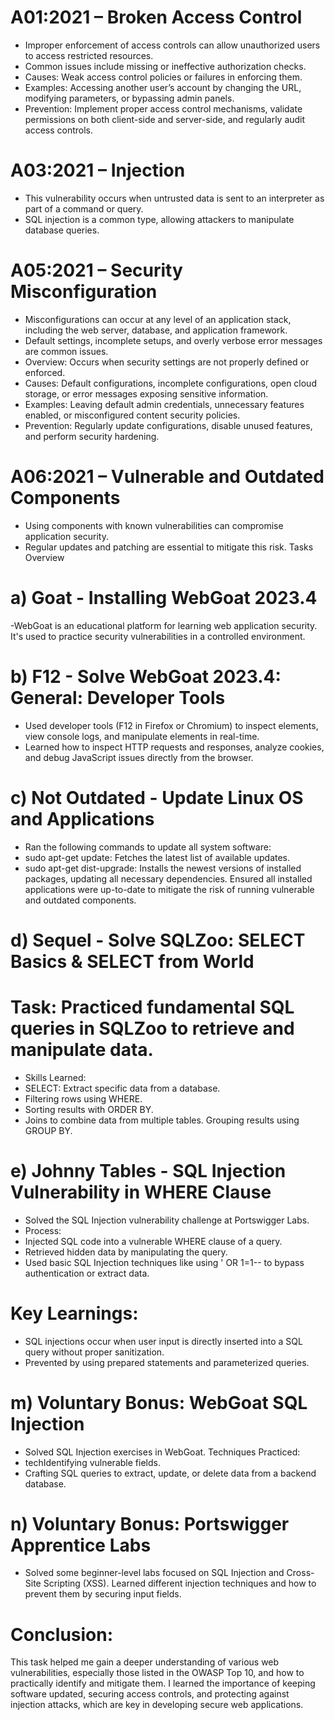 # A01:2021 – Broken Access Control
- Improper enforcement of access controls can allow unauthorized users to access restricted resources.
- Common issues include missing or ineffective authorization checks.
- Causes: Weak access control policies or failures in enforcing them.
- Examples: Accessing another user’s account by changing the URL, modifying parameters, or bypassing admin panels.
- Prevention: Implement proper access control mechanisms, validate permissions on both client-side and server-side, and regularly audit access controls.
# A03:2021 – Injection
- This vulnerability occurs when untrusted data is sent to an interpreter as part of a command or query.
- SQL injection is a common type, allowing attackers to manipulate database queries.
# A05:2021 – Security Misconfiguration
- Misconfigurations can occur at any level of an application stack, including the web server, database, and application framework.
- Default settings, incomplete setups, and overly verbose error messages are common issues.
- Overview: Occurs when security settings are not properly defined or enforced.
- Causes: Default configurations, incomplete configurations, open cloud storage, or error messages exposing sensitive information.
- Examples: Leaving default admin credentials, unnecessary features enabled, or misconfigured content security policies.
- Prevention: Regularly update configurations, disable unused features, and perform security hardening.
# A06:2021 – Vulnerable and Outdated Components
- Using components with known vulnerabilities can compromise application security.
- Regular updates and patching are essential to mitigate this risk.
Tasks Overview
# a) Goat - Installing WebGoat 2023.4
-WebGoat is an educational platform for learning web application security. It's used to practice security vulnerabilities in a controlled environment.
# b) F12 - Solve WebGoat 2023.4: General: Developer Tools
- Used developer tools (F12 in Firefox or Chromium) to inspect elements, view console logs, and manipulate elements in real-time.
- Learned how to inspect HTTP requests and responses, analyze cookies, and debug JavaScript issues directly from the browser.

# c) Not Outdated - Update Linux OS and Applications
- Ran the following commands to update all system software:
- sudo apt-get update: Fetches the latest list of available updates.
- sudo apt-get dist-upgrade: Installs the newest versions of installed packages, updating all necessary dependencies.
Ensured all installed applications were up-to-date to mitigate the risk of running vulnerable and outdated components.
# d) Sequel - Solve SQLZoo: SELECT Basics & SELECT from World
# Task: Practiced fundamental SQL queries in SQLZoo to retrieve and manipulate data.
- Skills Learned:
- SELECT: Extract specific data from a database.
- Filtering rows using WHERE.
- Sorting results with ORDER BY.
- Joins to combine data from multiple tables.
Grouping results using GROUP BY.
# e) Johnny Tables - SQL Injection Vulnerability in WHERE Clause
- Solved the SQL Injection vulnerability challenge at Portswigger Labs.
- Process:
- Injected SQL code into a vulnerable WHERE clause of a query.
- Retrieved hidden data by manipulating the query.
- Used basic SQL Injection techniques like using ' OR 1=1-- to bypass authentication or extract data.
# Key Learnings:
- SQL injections occur when user input is directly inserted into a SQL query without proper sanitization.
- Prevented by using prepared statements and parameterized queries.
# m) Voluntary Bonus: WebGoat SQL Injection
- Solved SQL Injection exercises in WebGoat.
Techniques Practiced:
- techIdentifying vulnerable fields.
- Crafting SQL queries to extract, update, or delete data from a backend database.
# n) Voluntary Bonus: Portswigger Apprentice Labs
- Solved some beginner-level labs focused on SQL Injection and Cross-Site Scripting (XSS).
Learned different injection techniques and how to prevent them by securing input fields.
# Conclusion:
This task helped me gain a deeper understanding of various web vulnerabilities, especially those listed in the OWASP Top 10, and how to practically identify and mitigate them. I learned the importance of keeping software updated, securing access controls, and protecting against injection attacks, which are key in developing secure web applications.








